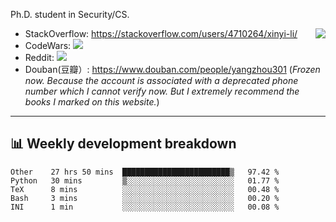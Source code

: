 Ph.D. student in Security/CS.

<img align="right" src="https://github-readme-stats.vercel.app/api?username=li-xin-yi&count_private=true&show_icons=true&hide_title=true&theme=tokyonight" />

- StackOverflow: https://stackoverflow.com/users/4710264/xinyi-li/
- CodeWars: [![](https://www.codewars.com/users/xy-li/badges/micro)](https://www.codewars.com/users/xy-li/)
- Reddit: [![](https://img.shields.io/reddit/user-karma/combined/xy-li?style=social)](https://www.reddit.com/user/xy-li/)
- Douban(豆瓣）: https://www.douban.com/people/yangzhou301  (*Frozen now. Because the account is associated with a deprecated phone number which I cannot verify now. But I extremely recommend the books I marked on this website.*)

---

## 📊 Weekly development breakdown

<!--START_SECTION:waka-->
```text
Other    27 hrs 50 mins  ████████████████████████▒   97.42 % 
Python   30 mins         ▒░░░░░░░░░░░░░░░░░░░░░░░░   01.77 % 
TeX      8 mins          ░░░░░░░░░░░░░░░░░░░░░░░░░   00.48 % 
Bash     3 mins          ░░░░░░░░░░░░░░░░░░░░░░░░░   00.20 % 
INI      1 min           ░░░░░░░░░░░░░░░░░░░░░░░░░   00.08 % 
```
<!--END_SECTION:waka-->
